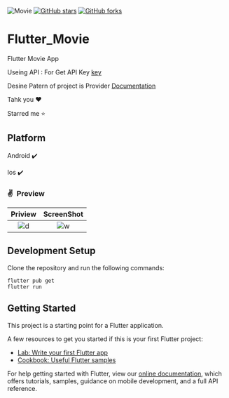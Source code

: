 ![Movie](https://user-images.githubusercontent.com/48328397/73142320-25f71800-4085-11ea-855f-b81d24025db2.jpg)
[![GitHub stars](https://img.shields.io/github/stars/iampawan/FlutterExampleApps.svg?style=social&label=Star)](https://github.com/amirziyacode)
[![GitHub forks](https://img.shields.io/github/forks/iampawan/FlutterExampleApps.svg?style=social&label=Fork)](https://github.com/amirziyacode?tab=repositories)

# Flutter_Movie

Flutter Movie App 

Useing API :  For Get API Key [key](https://www.themoviedb.org/?language=en-GB)

Desine Patern of project is Provider [Documentation](https://pub.dev/packages/provider)

Tahk you ❤️

Starred me ⭐️


## Platform

Android ✔️

Ios ✔️


### ✌&ensp;Preview

|               Priview                |              ScreenShot              |
| :----------------------------------: | :----------------------------------: |
| ![d](https://user-images.githubusercontent.com/75315732/171151753-476316ce-a8c7-4552-bd88-ad6dcd0def6d.gif)| ![w](https://user-images.githubusercontent.com/75315732/170943301-7794b978-9684-42b4-a399-09242f5372e3.png)|


## Development Setup
Clone the repository and run the following commands:
```
flutter pub get
flutter run
```

## Getting Started

This project is a starting point for a Flutter application.

A few resources to get you started if this is your first Flutter project:

- [Lab: Write your first Flutter app](https://flutter.dev/docs/get-started/codelab)
- [Cookbook: Useful Flutter samples](https://flutter.dev/docs/cookbook)

For help getting started with Flutter, view our
[online documentation](https://flutter.dev/docs), which offers tutorials,
samples, guidance on mobile development, and a full API reference.
